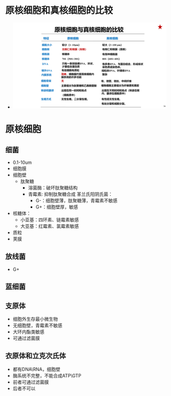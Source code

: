 # 原核细胞和真核细胞的比较
- ![alt text](image.png)

# 原核细胞

## 细菌
- 0.1-10um
- 细胞膜
- 细胞壁
    - 肽聚糖
        - 溶菌酶：破坏肽聚糖结构
        - 青霉素: 抑制肽聚糖合成
            革兰氏阳阴氏菌：
            - G-：细胞壁薄，肽聚糖薄，青霉素不敏感
            - G+：细胞壁厚，敏感
- 核糖体：
    - 小亚基：四环素、链霉素敏感
    - 大亚基：红霉素、氯霉素敏感
- 质粒
- 荚膜

## 放线菌
- G+

## 蓝细菌

## 支原体
- 细胞外生存最小微生物
- 无细胞壁，青霉素不敏感
- 大环内酯类敏感
- 可通过滤菌膜

## 衣原体和立克次氏体
- 都有DNA\RNA，细胞壁
- 酶系统不完整，不能合成ATP\GTP
- 前者可通过滤菌膜
- 后者不可以
